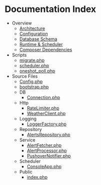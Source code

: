 # Documentation Index

- Overview
  - [Architecture](./overview/ARCHITECTURE.md)
  - [Configuration](./overview/CONFIGURATION.md)
  - [Database Schema](./overview/DATABASE.md)
  - [Runtime & Scheduler](./overview/RUNTIME.md)
  - [Composer Dependencies](./src/COMPOSER_DEPENDENCIES.md)
- Scripts
  - [migrate.php](./scripts/migrate.md)
  - [scheduler.php](./scripts/scheduler.md)
  - [oneshot_poll.php](./scripts/oneshot_poll.md)
- Source Files
  - [Config.php](./src/CONFIG.md)
  - [bootstrap.php](./src/BOOTSTRAP.md)
  - DB
    - [Connection.php](./src/DB_CONNECTION.md)
  - Http
    - [RateLimiter.php](./src/HTTP_RATELIMITER.md)
    - [WeatherClient.php](./src/HTTP_WEATHERCLIENT.md)
  - Logging
    - [LoggerFactory.php](./src/LOGGING_FACTORY.md)
  - Repository
    - [AlertsRepository.php](./src/REPOSITORY_ALERTS.md)
  - Service
    - [AlertFetcher.php](./src/SERVICE_ALERTFETCHER.md)
    - [AlertProcessor.php](./src/SERVICE_ALERTPROCESSOR.md)
    - [PushoverNotifier.php](./src/SERVICE_PUSHOVER.md)
  - Scheduler
    - [ConsoleApp.php](./src/SCHEDULER_CONSOLEAPP.md)
  - Public
    - [index.php](./src/PUBLIC_INDEX.md)
